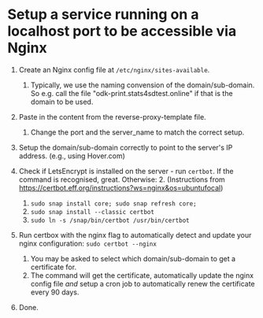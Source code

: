 # Setup a service running on a localhost port to be accessible via Nginx

1. Create an Nginx config file at `/etc/nginx/sites-available`.
   1. Typically, we use the naming convension of the domain/sub-domain. So e.g. call the file "odk-print.stats4sdtest.online" if that is the domain to be used.
2. Paste in the content from the reverse-proxy-template file.
   1. Change the port and the server_name to match the correct setup.
3. Setup the domain/sub-domain correctly to point to the server's IP address. (e.g., using Hover.com)
4. Check if LetsEncrypt is installed on the server - run `certbot`. If the command is recognised, great. Otherwise:
   2. (Instructions from https://certbot.eff.org/instructions?ws=nginx&os=ubuntufocal)
   1. `sudo snap install core; sudo snap refresh core;`
   3. `sudo snap install --classic certbot`
   4. `sudo ln -s /snap/bin/certbot /usr/bin/certbot`
5. Run certbox with the nginx flag to automatically detect and update your nginx configuration: `sudo certbot --nginx`
   1. You may be asked to select which domain/sub-domain to get a certificate for.
   2. The command will get the certificate, automatically update the nginx config file *and* setup a cron job to automatically renew the certificate every 90 days.

6. Done.

